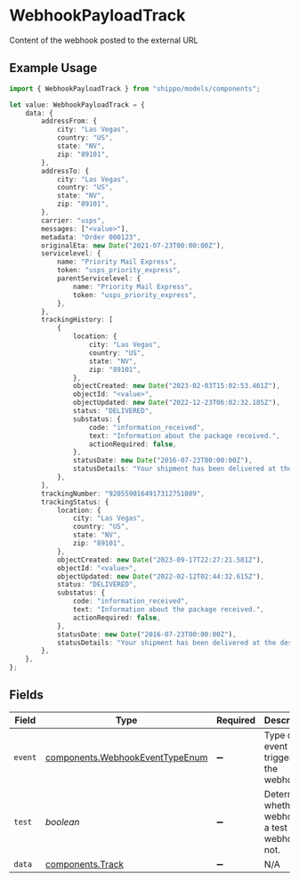 # WebhookPayloadTrack

Content of the webhook posted to the external URL

## Example Usage

```typescript
import { WebhookPayloadTrack } from "shippo/models/components";

let value: WebhookPayloadTrack = {
    data: {
        addressFrom: {
            city: "Las Vegas",
            country: "US",
            state: "NV",
            zip: "89101",
        },
        addressTo: {
            city: "Las Vegas",
            country: "US",
            state: "NV",
            zip: "89101",
        },
        carrier: "usps",
        messages: ["<value>"],
        metadata: "Order 000123",
        originalEta: new Date("2021-07-23T00:00:00Z"),
        servicelevel: {
            name: "Priority Mail Express",
            token: "usps_priority_express",
            parentServicelevel: {
                name: "Priority Mail Express",
                token: "usps_priority_express",
            },
        },
        trackingHistory: [
            {
                location: {
                    city: "Las Vegas",
                    country: "US",
                    state: "NV",
                    zip: "89101",
                },
                objectCreated: new Date("2023-02-03T15:02:53.461Z"),
                objectId: "<value>",
                objectUpdated: new Date("2022-12-23T06:02:32.185Z"),
                status: "DELIVERED",
                substatus: {
                    code: "information_received",
                    text: "Information about the package received.",
                    actionRequired: false,
                },
                statusDate: new Date("2016-07-23T00:00:00Z"),
                statusDetails: "Your shipment has been delivered at the destination mailbox.",
            },
        ],
        trackingNumber: "9205590164917312751089",
        trackingStatus: {
            location: {
                city: "Las Vegas",
                country: "US",
                state: "NV",
                zip: "89101",
            },
            objectCreated: new Date("2023-09-17T22:27:21.581Z"),
            objectId: "<value>",
            objectUpdated: new Date("2022-02-12T02:44:32.615Z"),
            status: "DELIVERED",
            substatus: {
                code: "information_received",
                text: "Information about the package received.",
                actionRequired: false,
            },
            statusDate: new Date("2016-07-23T00:00:00Z"),
            statusDetails: "Your shipment has been delivered at the destination mailbox.",
        },
    },
};
```

## Fields

| Field                                                                              | Type                                                                               | Required                                                                           | Description                                                                        |
| ---------------------------------------------------------------------------------- | ---------------------------------------------------------------------------------- | ---------------------------------------------------------------------------------- | ---------------------------------------------------------------------------------- |
| `event`                                                                            | [components.WebhookEventTypeEnum](../../models/components/webhookeventtypeenum.md) | :heavy_minus_sign:                                                                 | Type of event that triggered the webhook.                                          |
| `test`                                                                             | *boolean*                                                                          | :heavy_minus_sign:                                                                 | Determines whether the webhook is a test webhook or not.                           |
| `data`                                                                             | [components.Track](../../models/components/track.md)                               | :heavy_minus_sign:                                                                 | N/A                                                                                |